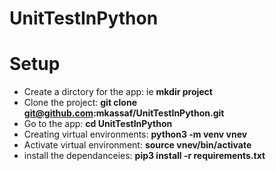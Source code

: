 # UnitTestInPython


# Setup
- Create a dirctory for the app: ie **mkdir project**
- Clone the project: **git clone git@github.com:mkassaf/UnitTestInPython.git**
- Go to the app: **cd UnitTestInPython**
- Creating virtual environments: **python3 -m venv vnev**
- Activate virtual environment: **source vnev/bin/activate**
- install the dependanceies: **pip3 install -r requirements.txt**

